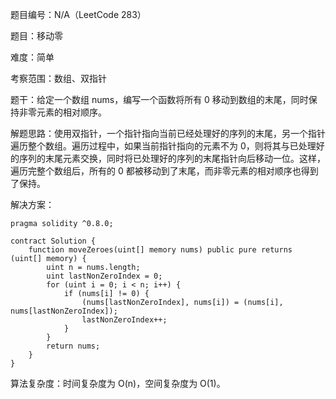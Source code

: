 题目编号：N/A（LeetCode 283）

题目：移动零

难度：简单

考察范围：数组、双指针

题干：给定一个数组 nums，编写一个函数将所有 0 移动到数组的末尾，同时保持非零元素的相对顺序。

解题思路：使用双指针，一个指针指向当前已经处理好的序列的末尾，另一个指针遍历整个数组。遍历过程中，如果当前指针指向的元素不为 0，则将其与已处理好的序列的末尾元素交换，同时将已处理好的序列的末尾指针向后移动一位。这样，遍历完整个数组后，所有的 0 都被移动到了末尾，而非零元素的相对顺序也得到了保持。

解决方案：

```solidity
pragma solidity ^0.8.0;

contract Solution {
    function moveZeroes(uint[] memory nums) public pure returns (uint[] memory) {
        uint n = nums.length;
        uint lastNonZeroIndex = 0;
        for (uint i = 0; i < n; i++) {
            if (nums[i] != 0) {
                (nums[lastNonZeroIndex], nums[i]) = (nums[i], nums[lastNonZeroIndex]);
                lastNonZeroIndex++;
            }
        }
        return nums;
    }
}
```

算法复杂度：时间复杂度为 O(n)，空间复杂度为 O(1)。